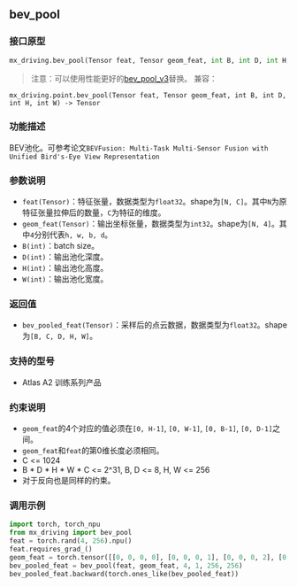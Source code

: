 ## bev_pool
### 接口原型
```python
mx_driving.bev_pool(Tensor feat, Tensor geom_feat, int B, int D, int H, int W) -> Tensor
```
> 注意：可以使用性能更好的[bev_pool_v3](./bev_pool_v3.md)替换。
兼容：
```
mx_driving.point.bev_pool(Tensor feat, Tensor geom_feat, int B, int D, int H, int W) -> Tensor
```

### 功能描述
BEV池化。可参考论文`BEVFusion: Multi-Task Multi-Sensor Fusion with Unified Bird's-Eye View Representation`
### 参数说明
- `feat(Tensor)`：特征张量，数据类型为`float32`。shape为`[N, C]`。其中`N`为原特征张量拉伸后的数量，`C`为特征的维度。
- `geom_feat(Tensor)`：输出坐标张量，数据类型为`int32`。shape为`[N, 4]`。其中`4`分别代表`h, w, b, d`。
- `B(int)`：batch size。
- `D(int)`：输出池化深度。
- `H(int)`：输出池化高度。
- `W(int)`：输出池化宽度。
### 返回值
- `bev_pooled_feat(Tensor)`：采样后的点云数据，数据类型为`float32`。shape为`[B, C, D, H, W]`。
### 支持的型号
- Atlas A2 训练系列产品
### 约束说明
- `geom_feat`的4个对应的值必须在`[0, H-1]`, `[0, W-1]`, `[0, B-1]`, `[0, D-1]`之间。
- `geom_feat`和`feat`的第0维长度必须相同。
- C <= 1024
- B * D * H * W * C <= 2^31, B, D <= 8, H, W <= 256
- 对于反向也是同样的约束。
### 调用示例
```python
import torch, torch_npu
from mx_driving import bev_pool
feat = torch.rand(4, 256).npu()
feat.requires_grad_()
geom_feat = torch.tensor([[0, 0, 0, 0], [0, 0, 0, 1], [0, 0, 0, 2], [0, 0, 0, 3]], dtype=torch.int32).npu()
bev_pooled_feat = bev_pool(feat, geom_feat, 4, 1, 256, 256)
bev_pooled_feat.backward(torch.ones_like(bev_pooled_feat))
```